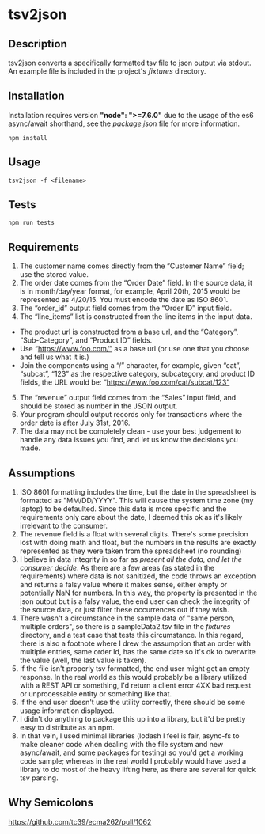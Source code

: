 # tsv2json

## Description

tsv2json converts a specifically formatted tsv file to json output via stdout.  An example file is included in the project's *fixtures* directory.

## Installation
Installation requires version **"node": ">=7.6.0"** due to the usage of the es6 async/await shorthand, see the *package.json* file for more information.

```
npm install
```

## Usage

```
tsv2json -f <filename>
```

## Tests
```
npm run tests
```

## Requirements
1. The customer name comes directly from the “Customer Name” field; use the stored value.
2. The order date comes from the “Order Date” field. In the source data, it is in month/day/year format, for example, April 20th, 2015 would be represented as 4/20/15. You must encode the date as ISO 8601.
3. The “order_id” output field comes from the “Order ID” input field.
4. The “line_items” list is constructed from the line items in the input data.
  * The product url is constructed from a base url, and the “Category”, “Sub-Category”, and “Product ID” fields. 
  * Use “https://www.foo.com/” as a base url (or use one that you choose and tell us what it is.)
  * Join the components using a “/” character, for example, given “cat”, “subcat”, “123” as the respective category, subcategory, and product ID fields, the URL would be: “https://www.foo.com/cat/subcat/123”
5. The “revenue” output field comes from the “Sales” input field, and should be stored as number in the JSON output.
6. Your program should output records only for transactions where the order date is after July 31st, 2016.
7. The data may not be completely clean - use your best judgement to handle any data issues you find, and let us know the decisions you made.

## Assumptions
1. ISO 8601 formatting includes the time, but the date in the spreadsheet is formatted as "MM/DD/YYYY".  This will cause the system time zone (my laptop) to be defaulted.  Since this data is more specific and the requirements only care about the date, I deemed this ok as it's likely irrelevant to the consumer.
2. The revenue field is a float with several digits.  There's some precision lost with doing math and float, but the numbers in the results are exactly represented as they were taken from the spreadsheet (no rounding)
3. I believe in data integrity in so far as *present all the data, and let the consumer decide*. As there are a few areas (as stated in the requirements) where data is not sanitized, the code throws an exception and returns a falsy value where it makes sense, either empty or potentially NaN for numbers.  In this way, the property is presented in the json output but is a falsy value, the end user can check the integrity of the source data, or just filter these occurrences out if they wish.
4. There wasn't a circumstance in the sample data of "same person, multiple orders", so there is a sampleData2.tsv file in the *fixtures* directory, and a test case that tests this circumstance. In this regard, there is also a footnote where I drew the assumption that an order with multiple entries, same order Id, has the same date so it's ok to overwrite the value (well, the last value is taken).
5. If the file isn't properly tsv formatted, the end user might get an empty response.  In the real world as this would probably be a library utilized with a REST API or something, I'd return a client error 4XX bad request or unprocessable entity or something like that.
6. If the end user doesn't use the utility correctly, there should be some usage information displayed.
7. I didn't do anything to package this up into a library, but it'd be pretty easy to distribute as an npm.
8. In that vein, I used minimal libraries (lodash I feel is fair, async-fs to make cleaner code when dealing with the file system and new async/await, and some packages for testing) so you'd get a working code sample; whereas in the real world I probably would have used a library to do most of the heavy lifting here, as there are several for quick tsv parsing.

## Why Semicolons
<https://github.com/tc39/ecma262/pull/1062>
